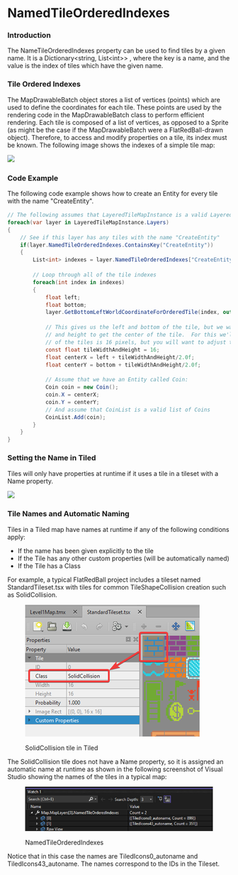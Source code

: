 # NamedTileOrderedIndexes

### Introduction

The NameTileOrderedIndexes property can be used to find tiles by a given name. It is a Dictionary\<string, List\<int>> , where the key is a name, and the value is the index of tiles which have the given name.

### Tile Ordered Indexes

The MapDrawableBatch object stores a list of vertices (points) which are used to define the coordinates for each tile. These points are used by the rendering code in the MapDrawableBatch class to perform efficient rendering. Each tile is composed of a list of vertices, as opposed to a Sprite (as might be the case if the MapDrawableBatch were a FlatRedBall-drawn object). Therefore, to access and modify properties on a tile, its index must be known. The following image shows the indexes of a simple tile map:

![](../../media/2017-01-img\_587f9aa4ce403.png)

### Code Example

The following code example shows how to create an Entity for every tile with the name "CreateEntity".

```csharp
// The following assumes that LayeredTileMapInstance is a valid LayeredTileMap:
foreach(var layer in LayeredTileMapInstance.Layers)
{
    // See if this layer has any tiles with the name "CreateEntity"
    if(layer.NamedTileOrderedIndexes.ContainsKey("CreateEntity"))
    {
        List<int> indexes = layer.NamedTileOrderedIndexes["CreateEntity"];

        // Loop through all of the tile indexes
        foreach(int index in indexes)
        {
            float left;
            float bottom;
            layer.GetBottomLeftWorldCoordinateForOrderedTile(index, out left, out bottom);

            // This gives us the left and bottom of the tile, but we want to add half the width
            // and height to get the center of the tile.  For this we'll assume the width and height
            // of the tiles is 16 pixels, but you will want to adjust this to account for your actual width/height
            const float tileWidthAndHeight = 16;            
            float centerX = left + tileWidthAndHeight/2.0f;
            float centerY = bottom + tileWidthAndHeight/2.0f;

            // Assume that we have an Entity called Coin:
            Coin coin = new Coin();
            coin.X = centerX;
            coin.Y = centerY;
            // And assume that CoinList is a valid list of Coins
            CoinList.Add(coin);
        }
    }
}
```

### Setting the Name in Tiled

Tiles will only have properties at runtime if it uses a tile in a tileset with a Name property.

![](../../media/2016-06-img\_574f970571521.png)

### Tile Names and Automatic Naming

Tiles in a Tiled map have names at runtime if any of the following conditions apply:

* If the name has been given explicitly to the tile
* If the Tile has any other custom properties (will be automatically named)
* If the Tile has a Class

For example, a typical FlatRedBall project includes a tileset named StandardTileset.tsx with tiles for common TileShapeCollision creation such as SolidCollision.

<figure><img src="../../.gitbook/assets/image (3) (1) (1).png" alt=""><figcaption><p>SolidCollision tile in Tiled</p></figcaption></figure>

The SolidCollision tile does not have a Name property, so it is assigned an automatic name at runtime as shown in the following screenshot of Visual Studio showing the names of the tiles in a typical map:

<figure><img src="../../.gitbook/assets/image (1) (1) (1) (1) (1) (1) (1) (1).png" alt=""><figcaption><p>NamedTileOrderedIndexes</p></figcaption></figure>

Notice that in this case the names are TiledIcons0\_autoname and TiledIcons43\_autoname. The names correspond to the IDs in the Tileset.
